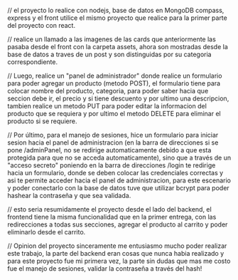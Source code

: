 // el proyecto lo realice con nodejs, base de datos en MongoDB compass, express y el front utilice el mismo proyecto que realice para la primer parte del proyecto con react.

// realice un llamado a las imagenes de las cards que anteriormente las pasaba desde el front con la carpeta assets, ahora son mostradas desde la base de datos a traves de un post y son distinguidas por su categoria correspondiente.

// Luego, realice un "panel de administrador" donde realice un formulario para poder agregar un producto (metodo POST), el formulario tiene para colocar nombre del producto, categoria, para poder saber hacia que seccion debe ir, el precio y si tiene descuento y por ultimo una descripcion, tambien realice un metodo PUT para poder editar la informacion del producto que se requiera y por ultimo el metodo DELETE para eliminar el producto si se requiere.

// Por último, para el manejo de sesiones, hice un formulario para iniciar sesion hacia el panel de administracion (en la barra de direcciones si se pone /adminPanel, no se redirige automaticamente debido a que esta protegida para que no se acceda automaticamente), sino que a través de un "acceso secreto" poniendo en la barra de direcciones /login te redirige hacia un formulario, donde se deben colocar las credenciales correctas y asi te permite acceder hacia el panel de administracion, para este escenario y poder conectarlo con la base de datos tuve que utilizar bcrypt para poder hashear la contraseña y que sea validada.

// esto seria resumidamente el proyecto desde el lado del backend, el frontend tiene la misma funcionalidad que en la primer entrega, con las redirecciones a todas sus secciones, agregar el producto al carrito y poder eliminarlo desde el carrito.


// Opinion del proyecto
sinceramente me entusiasmo mucho poder realizar este trabajo, la parte del backend eran cosas que nunca habia realizado y para este proyecto fue mi primera vez, la parte sin dudas que mas me costo fue el manejo de sesiones, validar la contraseña a través del hash!